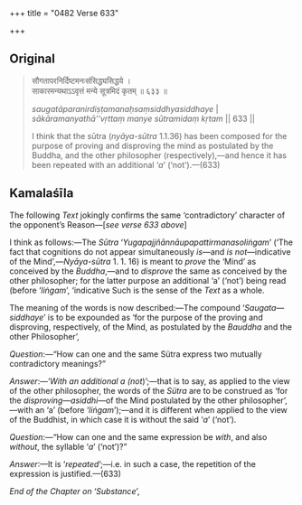 +++
title = "0482 Verse 633"

+++
## Original 
>
> सौगतापरनिर्दिष्टमनःसंसिद्ध्यसिद्धये ।  
> साकारमन्यथाऽऽवृत्तं मन्ये सूत्रमिदं कृतम् ॥ ६३३ ॥ 
>
> *saugatāparanirdiṣṭamanaḥsaṃsiddhyasiddhaye* \|  
> *sākāramanyathā''vṛttaṃ manye sūtramidaṃ kṛtam* \|\| 633 \|\| 
>
> I think that the sūtra (*nyāya-sūtra* 1.1.36) has been composed for the purpose of proving and disproving the mind as postulated by the Buddha, and the other philosopher (respectively),—and hence it has been repeated with an additional ‘*a*’ (‘not’).—(633)



## Kamalaśīla

The following *Text* jokingly confirms the same ‘contradictory’ character of the opponent’s Reason—[*see verse 633 above*]

I think as follows:—The *Sūtra* ‘*Yugapajjñānnāupapattirmanasoliṅgam*’ (‘The fact that cognitions do not appear simultaneously *is*—and *is not*—indicative of the Mind’,—*Nyāya-sūtra* 1. 1. 16) is meant to *prove* the ‘Mind’ as conceived by the *Buddha*,—and to *disprove* the same as conceived by the other philosopher; for the latter purpose an additional ‘a’ (‘not’) being read (before ‘*liṅgam*’, ‘indicative Such is the sense of the *Text* as a whole.

The meaning of the words is now described:—The compound ‘*Saugata*—*siddhaye*’ is to be expounded as ‘for the purpose of the proving and disproving, respectively, of the Mind, as postulated by the *Bauddha* and the other Philosopher’,

*Question*:—“How can one and the same Sütra express two mutually contradictory meanings?”

*Answer*:—‘*With an additional a (not*)’;—that is to say, as applied to the view of the other philosopher, the words of the *Sütra* are to be construed as ‘for the *disproving*—*asiddhi*—of the Mind postulated by the other philosopher’,—with an ‘a’ (before ‘*liṅgam*’);—and it is different when applied to the view of the Buddhist, in which case it is without the said ‘*a*’ (‘not’).

*Question*:—“How can one and the same expression be *with*, and also *without*, the syllable ‘*a*’ (‘not’)?”

*Answer*:—It is ‘*repeated*’;—i.e. in such a case, the repetition of the expression is justified.—(633)

*End of the Chapter on* ‘*Substance*’,


